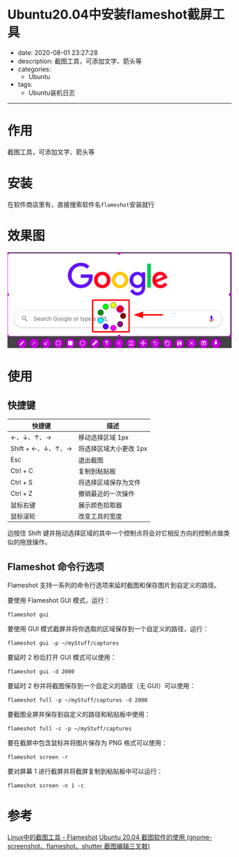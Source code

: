 #   Ubuntu20.04中安装flameshot截屏工具
+ date: 2020-08-01 23:27:28
+ description: 截图工具，可添加文字、箭头等
+ categories:
  - Ubuntu
+ tags:
  - Ubuntu装机日志
---
#   作用
截图工具，可添加文字、箭头等

#   安装
在软件商店里有，直接搜索软件名`flameshot`安装就行

#   效果图
![](../images/2020/08/20200802125316.png)

#   使用
##  快捷键
|快捷键     |描述|
|----|----|
|←、↓、↑、→     |移动选择区域 1px|
|Shift + ←、↓、↑、→     |将选择区域大小更改 1px|
|Esc     |退出截图|
|Ctrl + C    |复制到粘贴板|
|Ctrl + S    |将选择区域保存为文件|
|Ctrl + Z    |撤销最近的一次操作|
|鼠标右键    |展示颜色拾取器|
|鼠标滚轮    |改变工具的宽度|

边按住 Shift 键并拖动选择区域的其中一个控制点将会对它相反方向的控制点做类似的拖放操作。

##  Flameshot 命令行选项
Flameshot 支持一系列的命令行选项来延时截图和保存图片到自定义的路径。

要使用 Flameshot GUI 模式，运行：
```
flameshot gui
```

要使用 GUI 模式截屏并将你选取的区域保存到一个自定义的路径，运行：
```
flameshot gui -p ~/myStuff/captures
```

要延时 2 秒后打开 GUI 模式可以使用：
```
flameshot gui -d 2000
```

要延时 2 秒并将截图保存到一个自定义的路径（无 GUI）可以使用：
```
flameshot full -p ~/myStuff/captures -d 2000
```

要截图全屏并保存到自定义的路径和粘贴板中使用：
```
flameshot full -c -p ~/myStuff/captures
```

要在截屏中包含鼠标并将图片保存为 PNG 格式可以使用：
```
flameshot screen -r
```

要对屏幕 1 进行截屏并将截屏复制到粘贴板中可以运行：
```
flameshot screen -n 1 -c
```

#   参考
[Linux中的截图工具 - Flameshot](https://www.jianshu.com/p/20fc667279ea)
[Ubuntu 20.04 截图软件的使用 (gnome-screenshot、flameshot、shutter 截图编辑三叉戟)](https://www.sinocalife.com/ubuntu-20-04-screenshot-trident-tools-gnome-screenshot-flameshot-shutter)
